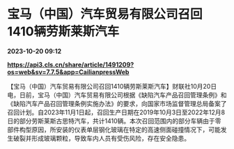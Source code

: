 # 宝马（中国）汽车贸易有限公司召回1410辆劳斯莱斯汽车

**2023-10-20 09:12**

**https://api3.cls.cn/share/article/1491209?os=web&sv=7.7.5&app=CailianpressWeb**

【宝马（中国）汽车贸易有限公司召回1410辆劳斯莱斯汽车】财联社10月20日电，日前，宝马（中国）汽车贸易有限公司根据《缺陷汽车产品召回管理条例》和《缺陷汽车产品召回管理条例实施办法》的要求，向国家市场监督管理总局备案了召回计划。自2023年11月1日起，召回生产日期在2019年10月3日至2022年12月8日的部分劳斯莱斯古思特汽车，共计1410辆。本次召回范围内的部分车辆由于零部件构型原因，所安装的仪表单层钢化玻璃在特定的高速侧面碰撞情况下，可能发生破裂并形成玻璃颗粒，导致车内人员有受伤风险，存在安全隐患。